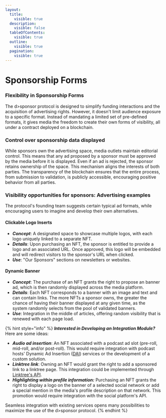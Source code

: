 ```yaml
---
layout:
  title:
    visible: true
  description:
    visible: false
  tableOfContents:
    visible: true
  outline:
    visible: true
  pagination:
    visible: true
---
```


# Sponsorship Forms

### Flexibility in Sponsorship Forms&#x20;

The d>sponsor protocol is designed to simplify funding interactions and the acquisition of advertising rights. However, it doesn't limit audience exposure to a specific format. Instead of mandating a limited set of pre-defined formats, it gives media the freedom to create their own forms of visibility, all under a contract deployed on a blockchain.

### Control over sponsorship data displayed

While sponsors own the advertising space, media outlets maintain editorial control. This means that any ad proposed by a sponsor must be approved by the media before it is displayed. Even if an ad is rejected, the sponsor retains ownership of the space. This mechanism aligns the interests of both parties. The transparency of the blockchain ensures that the entire process, from submission to validation, is publicly accessible, encouraging positive behavior from all parties.

### Visibility opportunities for sponsors: Advertising examples

The protocol's founding team suggests certain typical ad formats, while encouraging users to imagine and develop their own alternatives.

#### Clickable Logo Inserts

* _**Concept**_: A designated space to showcase multiple logos, with each logo uniquely linked to a separate NFT.
* _**Details**_: Upon purchasing an NFT, the sponsor is entitled to provide a logo and an associated URL. Once approved, this logo will be embedded and will redirect visitors to the sponsor's URL when clicked.
* _**Use**_: "Our Sponsors" sections on newsletters or websites.

#### Dynamic Banner&#x20;

* _**Concept**_: The purchase of an NFT grants the right to propose an banner ad, which is then randomly displayed across the media platform.
* _**Details**_: Each NFT corresponds to a banner with an image and text and can contain links. The more NFTs a sponsor owns, the greater the chance of having their banner displayed at any given time, as the system randomly selects from the pool of validated banners.
* _**Use**_: Integration in the middle of articles, offering random visibility that is renewed with each page load.

{% hint style="info" %}
_**Interested in Developing an Integration Module?**_\
Here are some ideas:

* _**Audio ad insertion**_: An NFT associated with a podcast ad slot (pre-roll, mid-roll, and/or post-roll). This would require integration with podcast hosts' Dynamic Ad Insertion ([DAI](https://www.adresultsmedia.com/news-insights/dynamic-ad-insertion-for-podcasts/)) services or the development of a custom solution.
* _**Linktree link**_: Owning an NFT would grant the right to add a sponsored link to a linktree page. This integration could be implemented through [Linktree's API](https://documenter.getpostman.com/view/14039622/Tzsik4P8).
* _**Highlighting within profile information:**_ Purchasing an NFT grants the right to display a logo on the banner of a selected social network or add a special mention in the media's profile description on that network. This promotion would require integration with the social platform's API.

Seamless integration with existing services opens many possibilities to maximize the use of the d>sponsor protocol.
{% endhint %}
